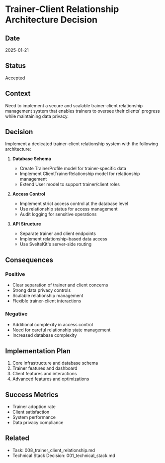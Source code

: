 # Trainer-Client Relationship Architecture Decision

## Date
2025-01-21

## Status
Accepted

## Context
Need to implement a secure and scalable trainer-client relationship management system that enables trainers to oversee their clients' progress while maintaining data privacy.

## Decision
Implement a dedicated trainer-client relationship system with the following architecture:

1. **Database Schema**
   - Create TrainerProfile model for trainer-specific data
   - Implement ClientTrainerRelationship model for relationship management
   - Extend User model to support trainer/client roles

2. **Access Control**
   - Implement strict access control at the database level
   - Use relationship status for access management
   - Audit logging for sensitive operations

3. **API Structure**
   - Separate trainer and client endpoints
   - Implement relationship-based data access
   - Use SvelteKit's server-side routing

## Consequences

### Positive
- Clear separation of trainer and client concerns
- Strong data privacy controls
- Scalable relationship management
- Flexible trainer-client interactions

### Negative
- Additional complexity in access control
- Need for careful relationship state management
- Increased database complexity

## Implementation Plan
1. Core infrastructure and database schema
2. Trainer features and dashboard
3. Client features and interactions
4. Advanced features and optimizations

## Success Metrics
- Trainer adoption rate
- Client satisfaction
- System performance
- Data privacy compliance

## Related
- Task: 008_trainer_client_relationship.md
- Technical Stack Decision: 001_technical_stack.md

